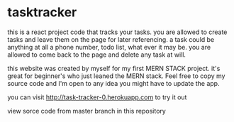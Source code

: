 # tasktracker
this is a react project code that tracks your tasks.
you are allowed to create tasks and leave them on the page for later referencing.
a task could be anything at all a phone number, todo list, what ever it may be.
you are allowed to come back to the page and delete any task at will.

this website was created by myself for my first MERN STACK project.
it's great for beginner's who just leaned the MERN stack.
Feel free to copy my source code and I'm open to any idea you might have to update the app.

you can visit http://task-tracker-0.herokuapp.com to try it out

view sorce code from master branch in this repository
